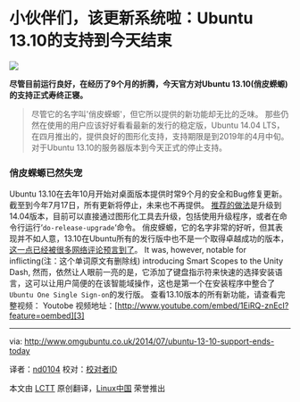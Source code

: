 小伙伴们，该更新系统啦：Ubuntu 13.10的支持到今天结束
================================================================================
![](http://www.omgubuntu.co.uk/wp-content/uploads/2014/04/upgrade-available.jpg)


**尽管目前运行良好，在经历了9个月的折腾，今天官方对Ubuntu 13.10(俏皮蝾螈)的支持正式寿终正寝。**

> 尽管它的名字叫'俏皮蝾螈'，但它所以提供的新功能却无比的乏味。
那些仍然在使用的用户应该好好看看最新的发行的稳定版，Ubuntu 14.04 LTS，在四月推出的，提供良好的图形化支持，支持期限是到2019年的4月中旬。
对于Ubuntu 13.10的服务器版本到今天正式的停止支持。
### 俏皮蝾螈已然失宠 ###

Ubuntu 13.10在去年10月开始对桌面版本提供时常9个月的安全和Bug修复更新。截至到今年7月17日，所有更新将停止，未来也不再提供。
[推荐的做法][1]是升级到14.04版本，目前可以直接通过图形化工具去升级，包括使用升级程序，或者在命令行运行‘`do-release-upgrade`‘命令。
俏皮蝾螈，它的名字非常的好听，但其表现并不如人意，13.10在Ubuntu所有的发行版中也不是一个取得卓越成功的版本，[这一点已经被很多网络评论预言到了][2]。
It was, however, notable for inflicting(注：这个单词原文有删除线) introducing Smart Scopes to the Unity Dash, 
然而，依然让人眼前一亮的是，它添加了键盘指示符来快速的选择安装语言，这可以让用户简便的在该智能域操作，这也是第一个在安装程序中整合了`Ubuntu One Single Sign-on`的发行版。
查看13.10版本的所有新功能，请查看完整视频：
Youtobe 视频地址：[http://www.youtube.com/embed/1EiRQ-znEcI?feature=oembed][3]

--------------------------------------------------------------------------------

via: http://www.omgubuntu.co.uk/2014/07/ubuntu-13-10-support-ends-today

译者：[nd0104](https://github.com/nd0104) 校对：[校对者ID](https://github.com/校对者ID)

本文由 [LCTT](https://github.com/LCTT/TranslateProject) 原创翻译，[Linux中国](http://linux.cn/) 荣誉推出

[1]:https://help.ubuntu.com/community/TrustyUpgrades
[2]:http://www.omgubuntu.co.uk/2013/10/ubuntu-13-10-press-reaction
[3]:http://www.youtube.com/embed/1EiRQ-znEcI?feature=oembed